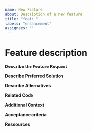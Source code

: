 ```yaml
---
name: New Feature
about: Description of a new feature
title: "feat: "
labels: "enhancement"
assignees: ""
---
```


# Feature description

**Describe the Feature Request**

<!-- A clear and concise description of what the feature request is. Please include if your feature request is related to a problem. -->

**Describe Preferred Solution**

<!-- A clear and concise description of what you want to happen. -->

**Describe Alternatives**

<!-- A clear and concise description of any alternative solutions or features you've considered. -->

**Related Code**

<!-- If you are able to illustrate the bug or feature request with an example, please provide it here. -->

**Additional Context**

<!-- List any other information that is relevant to your issue. Stack traces, related issues, suggestions on how to add, use case, Stack Overflow links, forum links, screenshots, OS if applicable, etc. -->

**Acceptance criteria**

<!-- List the acceptance criteria for this feature request. -->

**Ressources**

<!-- List any ressources that could help to implement this feature request. -->
